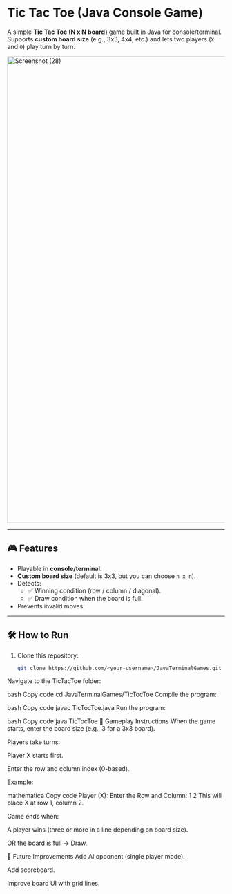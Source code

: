 # Tic Tac Toe (Java Console Game)

A simple **Tic Tac Toe (N x N board)** game built in Java for console/terminal.  
Supports **custom board size** (e.g., 3x3, 4x4, etc.) and lets two players (`X` and `O`) play turn by turn.


<img width="890" height="1080" alt="Screenshot (28)" src="https://github.com/user-attachments/assets/aaf74011-15dc-47d6-9fef-ceb5194a3b53" />


---

## 🎮 Features
- Playable in **console/terminal**.
- **Custom board size** (default is 3x3, but you can choose `n x n`).
- Detects:
  - ✅ Winning condition (row / column / diagonal).
  - ✅ Draw condition when the board is full.
- Prevents invalid moves.

---

## 🛠️ How to Run
1. Clone this repository:
   ```bash
   git clone https://github.com/<your-username>/JavaTerminalGames.git
Navigate to the TicTacToe folder:

bash
Copy code
cd JavaTerminalGames/TicTocToe
Compile the program:

bash
Copy code
javac TicTocToe.java
Run the program:

bash
Copy code
java TicTocToe
🎯 Gameplay Instructions
When the game starts, enter the board size (e.g., 3 for a 3x3 board).

Players take turns:

Player X starts first.

Enter the row and column index (0-based).

Example:

mathematica
Copy code
Player (X): Enter the Row and Column:
1 2
This will place X at row 1, column 2.

Game ends when:

A player wins (three or more in a line depending on board size).

OR the board is full → Draw.


📌 Future Improvements
Add AI opponent (single player mode).

Add scoreboard.

Improve board UI with grid lines.


